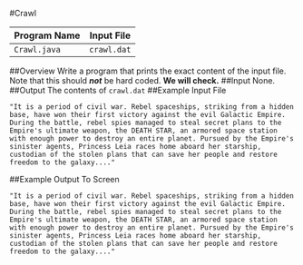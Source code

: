 #Crawl

| Program Name | Input File  |
|--------------|-------------|
| `Crawl.java` | `crawl.dat` | 

##Overview
Write a program that prints the exact content of the input file. Note that this should ***not*** be hard coded. **We will check.**
##Input
None.
##Output
The contents of `crawl.dat`
##Example Input File
```
"It is a period of civil war. Rebel spaceships, striking from a hidden base, have won their first victory against the evil Galactic Empire. During the battle, rebel spies managed to steal secret plans to the Empire's ultimate weapon, the DEATH STAR, an armored space station with enough power to destroy an entire planet. Pursued by the Empire's sinister agents, Princess Leia races home aboard her starship, custodian of the stolen plans that can save her people and restore freedom to the galaxy...."
```
##Example Output To Screen
```
"It is a period of civil war. Rebel spaceships, striking from a hidden base, have won their first victory against the evil Galactic Empire. During the battle, rebel spies managed to steal secret plans to the Empire's ultimate weapon, the DEATH STAR, an armored space station with enough power to destroy an entire planet. Pursued by the Empire's sinister agents, Princess Leia races home aboard her starship, custodian of the stolen plans that can save her people and restore freedom to the galaxy...."
```
